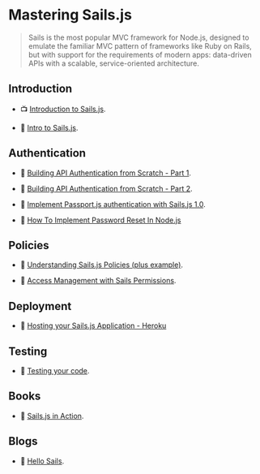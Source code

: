 # Mastering Sails.js

> Sails is the most popular MVC framework for Node.js, designed to emulate the familiar MVC pattern of frameworks like Ruby on Rails, but with support for the requirements of modern apps: data-driven APIs with a scalable, service-oriented architecture.

## Introduction

- 📺 [Introduction to Sails.js](https://youtu.be/ZfPJEOwBP68).

- 📖 [Intro to Sails.js](https://hellosails.com/intro-to-sails-js/).

## Authentication

- 📖 [Building API Authentication from Scratch - Part 1](https://hellosails.com/building-api-authentication-from-scratch-part-1/).

- 📖 [Building API Authentication from Scratch - Part 2](https://hellosails.com/building-api-authentication-from-scratch-part-2/).

- 📖 [Implement Passport.js authentication with Sails.js 1.0](https://medium.com/@greg.hesp/implement-passport-js-authentication-with-sails-js-1-0-50888265fb83).

- 📖 [How To Implement Password Reset In Node.js](http://sahatyalkabov.com/how-to-implement-password-reset-in-nodejs/)

## Policies

- 📖 [Understanding Sails.js Policies (plus example)](https://hellosails.com/understanding-sails-js-policies-plus-example-2/).

- 📖 [Access Management with Sails Permissions](https://hellosails.com/sails-permissions/).

## Deployment

- 📖 [Hosting your Sails.js Application - Heroku](https://hellosails.com/hosting-your-sails-js-application-heroku/)

## Testing

- 📖 [Testing your code](https://sailsjs.com/documentation/concepts/testing).

## Books

- 📖 [Sails.js in Action](https://www.amazon.com/Sails-js-Action-Mike-McNeil/dp/1617292613).

## Blogs

- 📖 [Hello Sails](https://hellosails.com/).
